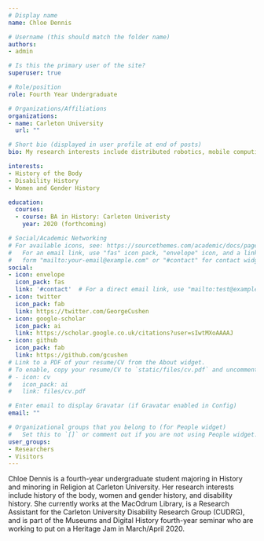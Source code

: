 ```yaml
---
# Display name
name: Chloe Dennis

# Username (this should match the folder name)
authors:
- admin

# Is this the primary user of the site?
superuser: true

# Role/position
role: Fourth Year Undergraduate

# Organizations/Affiliations
organizations:
- name: Carleton University
  url: ""

# Short bio (displayed in user profile at end of posts)
bio: My research interests include distributed robotics, mobile computing and programmable matter.

interests:
- History of the Body
- Disability History
- Women and Gender History

education:
  courses:
  - course: BA in History: Carleton Univeristy
    year: 2020 (forthcoming)

# Social/Academic Networking
# For available icons, see: https://sourcethemes.com/academic/docs/page-builder/#icons
#   For an email link, use "fas" icon pack, "envelope" icon, and a link in the
#   form "mailto:your-email@example.com" or "#contact" for contact widget.
social:
- icon: envelope
  icon_pack: fas
  link: '#contact'  # For a direct email link, use "mailto:test@example.org".
- icon: twitter
  icon_pack: fab
  link: https://twitter.com/GeorgeCushen
- icon: google-scholar
  icon_pack: ai
  link: https://scholar.google.co.uk/citations?user=sIwtMXoAAAAJ
- icon: github
  icon_pack: fab
  link: https://github.com/gcushen
# Link to a PDF of your resume/CV from the About widget.
# To enable, copy your resume/CV to `static/files/cv.pdf` and uncomment the lines below.
# - icon: cv
#   icon_pack: ai
#   link: files/cv.pdf

# Enter email to display Gravatar (if Gravatar enabled in Config)
email: ""

# Organizational groups that you belong to (for People widget)
#   Set this to `[]` or comment out if you are not using People widget.
user_groups:
- Researchers
- Visitors
---
```


Chloe Dennis is a fourth-year undergraduate student majoring in History and minoring in Religion at Carleton University. Her research interests include history of the body, women and gender history, and disability history. She currently works at the MacOdrum Library, is a Research Assistant for the Carleton University Disability Research Group (CUDRG), and is part of the Museums and Digital History fourth-year seminar who are working to put on a Heritage Jam in March/April 2020. 


